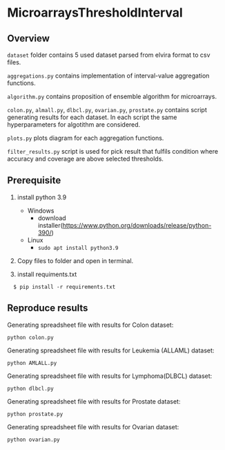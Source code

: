 # MicroarraysThresholdInterval

## Overview

`dataset` folder contains 5 used dataset parsed from elvira format to csv files.

`aggregations.py` contains implementation of interval-value aggregation functions.

`algorithm.py` contains proposition of ensemble algorithm for microarrays.

`colon.py`, `almall.py`, `dlbcl.py`, `ovarian.py`, `prostate.py` contains script generating results for each dataset. In each script the same hyperparameters for algotithm are considered.

`plots.py` plots diagram for each aggregation functions.

`filter_results.py` script is used for pick result that fulfils condition where accuracy and coverage 
are above selected thresholds.

## Prerequisite
1. install python 3.9 
   - Windows
     - download installer(https://www.python.org/downloads/release/python-390/)
   - Linux
     - `sudo apt install python3.9 `
    
2. Copy files to folder and open in terminal.
   
3. install requiments.txt
```terminal
  $ pip install -r requirements.txt
```

## Reproduce results

Generating spreadsheet file with results for Colon dataset:
```terminal
python colon.py
```
Generating spreadsheet file with results for Leukemia (ALLAML) dataset:
```terminal
python AMLALL.py
```
Generating spreadsheet file with results for  Lymphoma(DLBCL) dataset:
```terminal
python dlbcl.py
```
Generating spreadsheet file with results for Prostate dataset:
```terminal
python prostate.py
```
Generating spreadsheet file with results for Ovarian dataset:
```terminal
python ovarian.py
```
